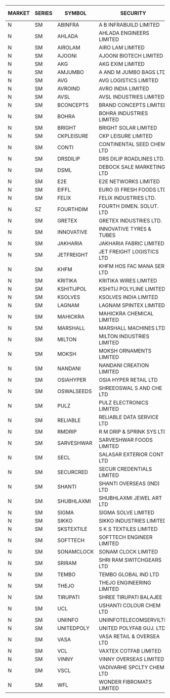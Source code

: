 


| MARKET | SERIES | SYMBOL | SECURITY | PREV CL PR | OPEN PRICE | HIGH PRICE | LOW PRICE | CLOSE PRICE | NET TRDVAL | NET TRDQTY | CORP IND | HI 52 WK | LO 52 WK |
| ----- | ----- | ----- | ----- | ----- | ----- | ----- | ----- | ----- | ----- | ----- | ----- | ----- | ----- |
| N | SM | ABINFRA | A B INFRABUILD LIMITED | 8.50 | 8.10 | 8.10 | 8.10 | 8.10 | 32400.00 | 4000 |  | 12.50 | 5.00 |
| N | SM | AHLADA | AHLADA ENGINEERS LIMITED | 73.50 | 73.05 | 74.00 | 72.00 | 73.00 | 2116800.00 | 29000 |  | 93.40 | 39.00 |
| N | SM | AIROLAM | AIRO LAM LIMITED | 30.10 | 30.00 | 30.00 | 30.00 | 30.00 | 90000.00 | 3000 |  | 31.10 | 14.45 |
| N | SM | AJOONI | AJOONI BIOTECH LIMITED | 33.00 | 33.25 | 34.35 | 33.25 | 34.25 | 1354800.00 | 40000 |  | 36.50 | 6.35 |
| N | SM | AKG | AKG EXIM LIMITED | 84.55 | 84.40 | 84.40 | 83.80 | 84.30 | 2155520.00 | 25600 |  | 85.50 | 32.00 |
| N | SM | AMJUMBO | A AND M JUMBO BAGS LTD | 13.15 | 13.10 | 13.10 | 13.10 | 13.10 | 1048000.00 | 80000 |  | 14.40 | 5.85 |
| N | SM | AVG | AVG LOGISTICS LIMITED | 51.50 | 51.50 | 51.50 | 51.50 | 51.50 | 61800.00 | 1200 |  | 84.00 | 23.10 |
| N | SM | AVROIND | AVRO INDIA LIMITED | 43.50 | 45.95 | 45.95 | 45.95 | 45.95 | 91900.00 | 2000 |  | 63.20 | 35.00 |
| N | SM | AVSL | AVSL INDUSTRIES LIMITED | 29.50 | 30.95 | 30.95 | 30.95 | 30.95 | 92850.00 | 3000 |  | 49.50 | 29.50 |
| N | SM | BCONCEPTS | BRAND CONCEPTS LIMITED | 28.00 | 28.05 | 28.50 | 28.00 | 28.50 | 253650.00 | 9000 |  | 30.60 | 13.70 |
| N | SM | BOHRA | BOHRA INDUSTRIES LIMITED | 1.90 | 1.95 | 1.95 | 1.95 | 1.95 | 3900.00 | 2000 |  | 2.00 | .35 |
| N | SM | BRIGHT | BRIGHT SOLAR LIMITED | 7.15 | 6.80 | 7.50 | 6.80 | 7.40 | 3170700.00 | 432000 |  | 14.75 | 4.70 |
| N | SM | CKPLEISURE | CKP LEISURE LIMITED | 3.00 | 2.85 | 2.85 | 2.85 | 2.85 | 11400.00 | 4000 |  | 6.80 | 2.75 |
| N | SM | CONTI | CONTINENTAL SEED CHEM LTD | 8.15 | 7.75 | 7.75 | 7.75 | 7.75 | 25830.75 | 3333 |  | 102.20 | 5.55 |
| N | SM | DRSDILIP | DRS DILIP ROADLINES LTD. | 70.50 | 74.00 | 74.00 | 70.00 | 71.80 | 804000.00 | 11200 |  | 76.00 | 60.00 |
| N | SM | DSML | DEBOCK SALE MARKETING LTD | 6.70 | 6.40 | 6.40 | 6.40 | 6.40 | 38400.00 | 6000 |  | 21.95 | 3.50 |
| N | SM | E2E | E2E NETWORKS LIMITED | 52.00 | 52.50 | 54.45 | 52.20 | 53.95 | 747500.00 | 14000 |  | 61.30 | 13.30 |
| N | SM | EIFFL | EURO (I) FRESH FOODS LTD | 73.90 | 72.10 | 79.95 | 64.80 | 78.90 | 1153040.00 | 16800 |  | 115.60 | 64.80 |
| N | SM | FELIX | FELIX INDUSTRIES LTD. | 35.90 | 34.95 | 34.95 | 34.95 | 34.95 | 139800.00 | 4000 |  | 40.30 | 10.80 |
| N | SZ | FOURTHDIM | FOURTH DIMEN. SOLUT. LTD | 7.55 | 7.55 | 7.55 | 7.55 | 7.55 | 15100.00 | 2000 |  | 13.65 | 5.55 |
| N | SM | GRETEX | GRETEX INDUSTRIES LTD. | 8.40 | 8.80 | 8.80 | 8.80 | 8.80 | 52800.00 | 6000 |  | 8.80 | 5.20 |
| N | SM | INNOVATIVE | INNOVATIVE TYRES & TUBES | 9.25 | 8.80 | 8.80 | 8.80 | 8.80 | 52800.00 | 6000 |  | 12.15 | 5.40 |
| N | SM | JAKHARIA | JAKHARIA FABRIC LIMITED | 140.30 | 144.50 | 148.00 | 144.50 | 148.00 | 3716800.00 | 25600 |  | 187.00 | 140.00 |
| N | SM | JETFREIGHT | JET FREIGHT LOGISTICS LTD | 17.05 | 17.90 | 17.90 | 17.90 | 17.90 | 286400.00 | 16000 |  | 17.90 | 11.90 |
| N | SM | KHFM | KHFM HOS FAC MANA SER LTD | 27.90 | 29.25 | 31.80 | 29.25 | 31.80 | 637500.00 | 21000 |  | 36.40 | 22.20 |
| N | SM | KRITIKA | KRITIKA WIRES LIMITED | 37.50 | 37.50 | 37.60 | 35.00 | 37.60 | 440400.00 | 12000 |  | 37.60 | 32.00 |
| N | SM | KSHITIJPOL | KSHITIJ POLYLINE LIMITED | 25.80 | 25.40 | 25.75 | 25.00 | 25.00 | 707000.00 | 28000 |  | 30.00 | 19.20 |
| N | SM | KSOLVES | KSOLVES INDIA LIMITED | 541.50 | 514.45 | 514.45 | 514.45 | 514.45 | 1080345.00 | 2100 |  | 661.50 | 102.05 |
| N | SM | LAGNAM | LAGNAM SPINTEX LIMITED | 17.05 | 17.90 | 17.90 | 17.90 | 17.90 | 214800.00 | 12000 |  | 17.90 | 6.60 |
| N | SM | MAHICKRA | MAHICKRA CHEMICAL LIMITED | 79.10 | 80.10 | 80.10 | 79.25 | 80.00 | 359025.00 | 4500 |  | 92.90 | 70.00 |
| N | SM | MARSHALL | MARSHALL MACHINES LTD | 12.50 | 12.00 | 12.00 | 11.90 | 11.90 | 178950.00 | 15000 |  | 16.50 | 4.85 |
| N | SM | MILTON | MILTON INDUSTRIES LIMITED | 13.00 | 12.35 | 12.35 | 12.35 | 12.35 | 54340.00 | 4400 |  | 16.35 | 7.00 |
| N | SM | MOKSH | MOKSH ORNAMENTS LIMITED | 29.00 | 29.00 | 29.00 | 29.00 | 29.00 | 87000.00 | 3000 |  | 36.25 | 21.00 |
| N | SM | NANDANI | NANDANI CREATION LIMITED | 14.30 | 15.00 | 15.00 | 15.00 | 15.00 | 150000.00 | 10000 |  | 15.00 | 7.00 |
| N | SM | OSIAHYPER | OSIA HYPER RETAIL LTD | 190.00 | 190.00 | 190.00 | 190.00 | 190.00 | 76000.00 | 400 |  | 325.00 | 164.00 |
| N | SM | OSWALSEEDS | SHREEOSWAL S AND CHE LTD | 41.50 | 42.90 | 43.55 | 42.90 | 43.55 | 1383800.00 | 32000 |  | 50.45 | 21.80 |
| N | SM | PULZ | PULZ ELECTRONICS LIMITED | 15.00 | 14.25 | 14.25 | 14.25 | 14.25 | 57000.00 | 4000 |  | 21.60 | 9.20 |
| N | SM | RELIABLE | RELIABLE DATA SERVICE LTD | 24.50 | 25.00 | 25.00 | 25.00 | 25.00 | 180000.00 | 7200 |  | 36.40 | 19.95 |
| N | SM | RMDRIP | R M DRIP & SPRINK SYS LTD | 29.90 | 27.80 | 31.25 | 27.05 | 29.55 | 767900.00 | 26000 |  | 63.00 | 14.65 |
| N | SM | SARVESHWAR | SARVESHWAR FOODS LIMITED | 12.80 | 13.40 | 13.40 | 13.00 | 13.40 | 63680.00 | 4800 |  | 17.30 | 8.45 |
| N | SM | SECL | SALASAR EXTERIOR CONT LTD | 16.90 | 16.10 | 16.10 | 16.10 | 16.10 | 48300.00 | 3000 |  | 49.00 | 16.10 |
| N | SM | SECURCRED | SECUR CREDENTIALS LIMITED | 13.85 | 13.85 | 14.40 | 13.20 | 13.20 | 241500.00 | 18000 |  | 33.75 | 12.15 |
| N | SM | SHANTI | SHANTI OVERSEAS (IND) LTD | 20.50 | 20.90 | 20.90 | 20.90 | 20.90 | 282150.00 | 13500 |  | 24.15 | 14.00 |
| N | SM | SHUBHLAXMI | SHUBHLAXMI JEWEL ART LTD | 17.10 | 17.10 | 17.10 | 16.25 | 16.65 | 183500.00 | 11000 |  | 52.15 | 12.05 |
| N | SM | SIGMA | SIGMA SOLVE LIMITED | 42.50 | 42.25 | 42.25 | 42.25 | 42.25 | 126750.00 | 3000 |  | 53.90 | 42.00 |
| N | SM | SIKKO | SIKKO INDUSTRIES LIMITED | 27.50 | 27.60 | 27.60 | 27.60 | 27.60 | 110400.00 | 4000 |  | 33.80 | 18.00 |
| N | SM | SKSTEXTILE | S K S TEXTILES LIMITED | 27.00 | 25.70 | 28.35 | 25.70 | 26.60 | 474750.00 | 17000 |  | 48.90 | 22.10 |
| N | SM | SOFTTECH | SOFTTECH ENGINEER LIMITED | 95.00 | 97.00 | 97.00 | 93.00 | 93.00 | 614400.00 | 6400 |  | 97.00 | 32.45 |
| N | SM | SONAMCLOCK | SONAM CLOCK LIMITED | 61.70 | 63.00 | 63.00 | 63.00 | 63.00 | 1890000.00 | 30000 |  | 63.25 | 30.80 |
| N | SM | SRIRAM | SHRI RAM SWITCHGEARS LTD | 13.00 | 12.35 | 12.35 | 12.35 | 12.35 | 148200.00 | 12000 |  | 15.10 | 12.35 |
| N | SM | TEMBO | TEMBO GLOBAL IND LTD | 187.15 | 202.00 | 202.00 | 180.00 | 181.70 | 12334300.00 | 66000 |  | 210.00 | 115.00 |
| N | SM | THEJO | THEJO ENGINEERING LIMITED | 1132.90 | 1160.00 | 1170.00 | 1130.00 | 1140.00 | 920000.00 | 800 |  | 1468.50 | 350.55 |
| N | SM | TIRUPATI | SHREE TIRUPATI BALAJEE | 66.50 | 64.00 | 64.00 | 64.00 | 64.00 | 192000.00 | 3000 |  | 72.25 | 22.40 |
| N | SM | UCL | USHANTI COLOUR CHEM LTD | 28.60 | 33.90 | 33.95 | 30.75 | 31.95 | 328900.00 | 10000 |  | 39.40 | 20.50 |
| N | SM | UNIINFO | UNIINFOTELECOMSERVILTD | 22.65 | 21.60 | 23.00 | 21.55 | 22.25 | 132300.00 | 6000 |  | 32.15 | 7.85 |
| N | SM | UNITEDPOLY | UNITED POLYFAB GUJ. LTD. | 46.00 | 48.00 | 48.00 | 48.00 | 48.00 | 144000.00 | 3000 |  | 48.00 | 5.95 |
| N | SM | VASA | VASA RETAIL & OVERSEA LTD | 6.15 | 6.45 | 6.45 | 6.45 | 6.45 | 25800.00 | 4000 |  | 9.50 | 5.00 |
| N | SM | VCL | VAXTEX COTFAB LIMITED | 23.00 | 22.55 | 23.20 | 22.50 | 23.20 | 409500.00 | 18000 |  | 27.35 | 15.20 |
| N | SM | VINNY | VINNY OVERSEAS LIMITED | 42.45 | 34.00 | 34.00 | 34.00 | 34.00 | 612000.00 | 18000 |  | 43.00 | 32.90 |
| N | SM | VSCL | VADIVARHE SPCLTY CHEM LTD | 17.00 | 16.25 | 16.25 | 16.25 | 16.25 | 97500.00 | 6000 |  | 19.55 | 5.85 |
| N | SM | WFL | WONDER FIBROMATS LIMITED | 57.05 | 59.90 | 59.90 | 59.90 | 59.90 | 670880.00 | 11200 |  | 90.90 | 42.70 |



